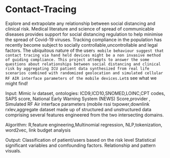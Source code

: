 # Contact-Tracing
Explore and extrapolate any relationship between social distancing and clinical risk. Medical literature and science of spread of communicable diseases provides support for social distancing regulation to help minimise the spread of Covid-19 viruses. Tracking compliance in the population has recently become subject to socially controllable,uncontrollable and legal factors. The ubiquitous nature of the user`s mobile behaviour suggest that contact tracing via hand held devices might be a non invasive method of guiding compliance. This project attempts to answer the some questions about relationships between social distancing and clinical risk by aggregating ICU patient data synthesized from real life scenarios combined with randomized geolocation and simulated cellular RF AIR interface parameters of the mobile devices.Let`s see what we might find!

Input: Mimic iv dataset, ontologies: ICD9,ICD10,SNOMED,LOINC,CPT codes, SAPS score, National Early Warning System (NEWS) Score,provider , Simulated RF Air interface parameters (mobile rssi txpower,downlink rxlev,aggregate dataset made up of structured and unstructured data comprising several features engineered from the two intersecting domains.

Algorithm: R,feature engineering,Multinomial regression, NLP,tokenization, word2vec, link budget analysis

Output: Classification of patient/users based on the risk level
Statistical significant variables and comfounding factors.
Relationship and pattern  visuals.
